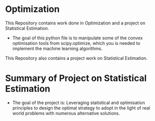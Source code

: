 # Optimization

This Repository contains work done in Optimization and a project on Statistical Estimation.

* The goal of this python file is to manipulate some of the convex optimisation tools from scipy.optimize, which you is needed to implement the machine learning algorithms. 


This Repository also contains a project work on Statistical Estimation.

# Summary of Project on  Statistical Estimation

* The goal of the project is:
 Leveraging statistical and optimisation principles to design the
optimal strategy to adopt in the light of real world problems with numerous alternative solutions.

